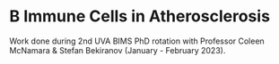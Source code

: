 # B Immune Cells in Atherosclerosis

Work done during 2nd UVA BIMS PhD rotation with Professor Coleen McNamara & Stefan Bekiranov (January - February 2023).